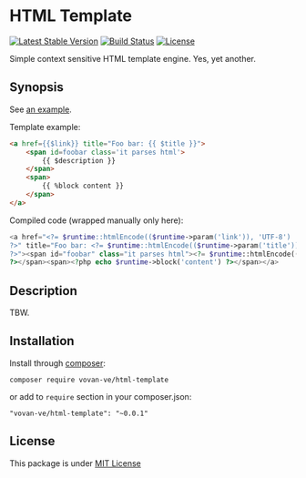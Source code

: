 HTML Template
=============

[![Latest Stable Version](https://poser.pugx.org/vovan-ve/html-template/v/stable)](https://packagist.org/packages/vovan-ve/html-template)
[![Build Status](https://travis-ci.org/Vovan-VE/html-template.svg)](https://travis-ci.org/Vovan-VE/html-template)
[![License](https://poser.pugx.org/vovan-ve/html-template/license)](https://packagist.org/packages/vovan-ve/html-template)

Simple context sensitive HTML template engine. Yes, yet another.

Synopsis
--------

See [an example](./examples/01.basics.php).

Template example:

```html
<a href={{$link}} title="Foo bar: {{ $title }}">
    <span id=foobar class='it parses html'>
        {{ $description }}
    </span>
    <span>
        {{ %block content }}
    </span>
</a>
```

Compiled code (wrapped manually only here):

```php
<a href="<?= $runtime::htmlEncode(($runtime->param('link')), 'UTF-8')
?>" title="Foo bar: <?= $runtime::htmlEncode(($runtime->param('title')), 'UTF-8')
?>"><span id="foobar" class="it parses html"><?= $runtime::htmlEncode(($runtime->param('description')), 'UTF-8')
?></span><span><?php echo $runtime->block('content') ?></span></a>
```

Description
-----------

TBW.

Installation
------------

Install through [composer][]:

    composer require vovan-ve/html-template

or add to `require` section in your composer.json:

    "vovan-ve/html-template": "~0.0.1"

License
-------

This package is under [MIT License][mit]


[composer]: http://getcomposer.org/
[mit]: https://opensource.org/licenses/MIT
